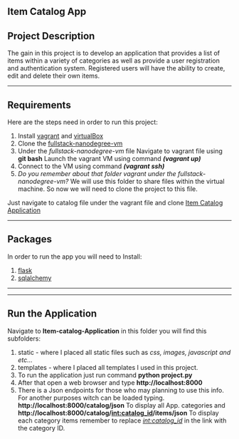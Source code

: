 ## Item Catalog App ##

## Project Description ##

The gain in this project is to develop an application that provides a list of
items within a variety of categories as well as provide a user registration and
authentication system. Registered users will have the ability to create, edit and
delete their own items.

***

## Requirements ##

Here are the steps need in order to run this project:

1. Install [vagrant](https://www.vagrantup.com/) and [virtualBox](https://www.virtualbox.org/)
2. Clone the [fullstack-nanodegree-vm](https://github.com/udacity/fullstack-nanodegree-vm.git)
3. Under the _fullstack-nanodegree-vm_ file Navigate to vagrant file using **git bash** Launch the vagrant VM using command **_(vagrant up)_**
4. Connect to the VM using command **_(vagrant ssh)_**
6. *Do you remember about that folder vagrant under the fullstack-nanodegree-vm?* We will use this folder to share files within the virtual machine. So now we will need to clone the project to this file.

Just navigate to catalog file under the vagrant file and clone [Item Catalog Application](https://github.com/irzelindo/Item-Catalog-Application.git)

***

## Packages ##
In order to run the app you will need to Install:
1. [flask](http://flask.pocoo.org/)
2. [sqlalchemy](http://docs.sqlalchemy.org/en/latest/intro.html#installation-guide)

***

***

## Run the Application ##
Navigate to **Item-catalog-Application** in this folder you will find this subfolders:
1. static - where I placed all static files such as *css, images, javascript and etc...*
2. templates - where I placed all templates I used in this project.
3. To run the application just run command **python project.py**  
4. After that open a web browser and type **http://localhost:8000**
5. There is a Json endpoints for those who may planning to use this info.
For another purposes witch can be loaded typing. **http://localhost:8000/catalog/json**
To display all App. categories and **http://localhost:8000/catalog/<int:catalog_id>/items/json**
To display each category items remember to replace _<int:catalog_id>_ in the link with
the category ID. 
